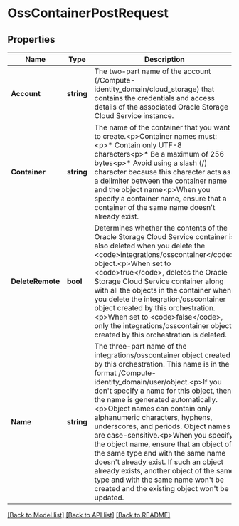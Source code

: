 # OssContainerPostRequest

## Properties
Name | Type | Description | Notes
------------ | ------------- | ------------- | -------------
**Account** | **string** | The two-part name of the account (/Compute-identity_domain/cloud_storage) that contains the credentials and access details of the associated Oracle Storage Cloud Service instance. | [default to null]
**Container** | **string** | The name of the container that you want to create.&lt;p&gt;Container names must:&lt;p&gt;* Contain only UTF-8 characters&lt;p&gt;* Be a maximum of 256 bytes&lt;p&gt;* Avoid using a slash (/) character because this character acts as a delimiter between the container name and the object name&lt;p&gt;When you specify a container name, ensure that a container of the same name doesn&#39;t already exist. | [optional] [default to null]
**DeleteRemote** | **bool** | Determines whether the contents of the Oracle Storage Cloud Service container is also deleted when you delete the &lt;code&gt;integrations/osscontainer&lt;/code&gt; object.&lt;p&gt;When set to &lt;code&gt;true&lt;/code&gt;, deletes the Oracle Storage Cloud Service container along with all the objects in the container when you delete the integration/osscontainer object created by this orchestration.&lt;p&gt;When set to &lt;code&gt;false&lt;/code&gt;, only the integrations/osscontainer object created by this orchestration is deleted. | [default to null]
**Name** | **string** | The three-part name of the integrations/osscontainer object created by this orchestration. This name is in the format /Compute-identity_domain/user/object.&lt;p&gt;If you don&#39;t specify a name for this object, then the name is generated automatically.&lt;p&gt;Object names can contain only alphanumeric characters, hyphens, underscores, and periods. Object names are case-sensitive.&lt;p&gt;When you specify the object name, ensure that an object of the same type and with the same name doesn&#39;t already exist. If such an object already exists, another object of the same type and with the same name won&#39;t be created and the existing object won&#39;t be updated. | [optional] [default to null]

[[Back to Model list]](../README.md#documentation-for-models) [[Back to API list]](../README.md#documentation-for-api-endpoints) [[Back to README]](../README.md)


